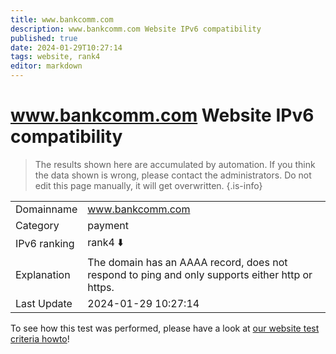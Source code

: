 ```yaml
---
title: www.bankcomm.com
description: www.bankcomm.com Website IPv6 compatibility
published: true
date: 2024-01-29T10:27:14
tags: website, rank4
editor: markdown
---
```


# www.bankcomm.com Website IPv6 compatibility

> The results shown here are accumulated by automation. If you think the data shown is wrong, please contact the administrators. 
> Do not edit this page manually, it will get overwritten.
{.is-info}


|   |   |
| - | - |
| Domainname | www.bankcomm.com
| Category | payment |
| IPv6 ranking | rank4 :arrow_down: |
| Explanation | The domain has an AAAA record, does not respond to ping and only supports either http or https. |
| Last Update | 2024-01-29 10:27:14 |

To see how this test was performed, please have a look at [our website test criteria howto](/howto/testcriteria/website)!

